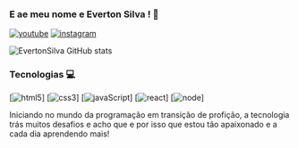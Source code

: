 ### E ae meu nome e Everton Silva ! 🤙
[![youtube](https://img.shields.io/badge/YouTube-FF0000?style=for-the-badge&logo=youtube&logoColor=white)](https://youtube.com)
[![instagram](https://img.shields.io/badge/Instagram-E4405F?style=for-the-badge&logo=instagram&logoColor=white)](https://www.instagram.com/evertonsillvaofc/profilecard/?igsh=MXhuN2wxMGs1YWRqZg== )

![EvertonSilva GitHub stats](https://github-readme-stats.vercel.app/api?username=EvertonSilvaaDev&show_icons=true&theme=radical)

### Tecnologias 💻

[![html5](https://img.shields.io/badge/HTML5-E34F26?style=for-the-badge&logo=html5&logoColor=white)]
[![css3](https://img.shields.io/badge/CSS3-1572B6?style=for-the-badge&logo=css3&logoColor=white)]
[![javaScript](https://img.shields.io/badge/JavaScript-F7DF1E?style=for-the-badge&logo=javascript&logoColor=black)]
[![react](https://img.shields.io/badge/React-20232A?style=for-the-badge&logo=react&logoColor=61DAFB)]
[![node](https://img.shields.io/badge/Node.js-43853D?style=for-the-badge&logo=node.js&logoColor=white)]

Iniciando no mundo da programação em transição de profição, a tecnologia trás muitos desafios e acho que e por isso que estou tão apaixonado e a cada dia aprendendo mais!
